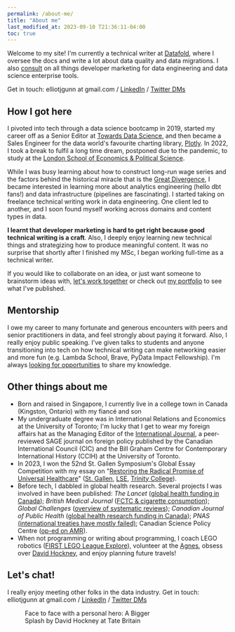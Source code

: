 ```yaml
---
permalink: /about-me/
title: "About me"
last_modified_at: 2023-09-10 T21:36:11-04:00
toc: true
---
```

Welcome to my site! I'm currently a technical writer at [Datafold](https://www.datafold.com/), where I oversee the docs and write a lot about data quality and data migrations. I also [consult](https://elliotgunn.github.io/work-with-me/) on all things developer marketing for data engineering and data science enterprise tools. 

Get in touch: elliotjgunn at gmail.com / [LinkedIn](https://www.linkedin.com/in/elliotgunn) / [Twitter DMs](https://twitter.com/elliot_j_g)

## How I got here
I pivoted into tech through a data science bootcamp in 2019, started my career off as a Senior Editor at [Towards Data Science](https://towardsdatascience.com/), and then became a Sales Engineer for the data world's favourite charting library, [Plotly](https://plotly.com/). In 2022, I took a break to fulfil a long time dream, postponed due to the pandemic, to study at the [London School of Economics & Political Science](https://www.lse.ac.uk/study-at-lse/Graduate/degree-programmes-2023/MSc-Economic-History). 

While I was busy learning about how to construct long-run wage series and the factors behind the historical miracle that is the [Great Divergence](https://en.wikipedia.org/wiki/Great_Divergence#:~:text=The%20Great%20Divergence%20or%20European,most%20powerful%20and%20wealthy%20world), I became interested in learning more about analytics engineering (hello dbt fans!) and data infrastructure (pipelines are fascinating). I started taking on freelance technical writing work in data engineering. One client led to another, and I soon found myself working across domains and content types in data. 

**I learnt that developer marketing is hard to get right because good technical writing is a craft**. Also, I deeply enjoy learning new technical things and strategizing how to produce meaningful content. It was no surprise that shortly after I finished my MSc, I began working full-time as a technical writer. 

If you would like to collaborate on an idea, or just want someone to brainstorm ideas with, [let's work together](https://elliotgunn.github.io/work-with-me/) or check out [my portfolio](https://elliotgunn.github.io/technical-writing/) to see what I've published. 

## Mentorship
I owe my career to many fortunate and generous encounters with peers and senior practitioners in data, and feel strongly about paying it forward. Also, I really enjoy public speaking. I've given talks to students and anyone transitioning into tech on how technical writing can make networking easier and more fun (e.g. Lambda School, Brave, PyData Impact Fellowship). I'm always [looking for opportunities](https://elliotgunn.github.io/work-with-me/) to share my knowledge. 

## Other things about me
* Born and raised in Singapore, I currently live in a college town in Canada (Kingston, Ontario) with my fiancé and son
* My undergraduate degree was in International Relations and Economics at the University of Toronto; I'm lucky that I get to wear my foreign affairs hat as the Managing Editor of the [International Journal](https://journals.sagepub.com/home/IJX), a peer-reviewed SAGE journal on foreign policy published by the Canadian International Council (CIC) and the Bill Graham Centre for Contemporary International History (CCIH) at the University of Toronto. 
* In 2023, I won the 52nd St. Gallen Symposium's Global Essay Competition with my essay on "[Restoring the Radical Promise of Universal Healthcare](https://symposium.org/wp-content/uploads/2023/04/Gunn_Elliot_Top25.pdf)" ([St. Gallen](https://www.unisg.ch/en/newsroom/52nd-stgallen-symposium-elliot-gunn-wins-this-years-global-essay-competition/), [LSE](https://www.lse.ac.uk/News/Latest-news-from-LSE/2023/e-May-2023/LSE-student-wins-global-essay-competition-to-attend-Symposium-as-a-Leader-of-Tomorrow),
[Trinity College](https://www.trinity.utoronto.ca/discover/news/item/trinity-alumnus-elliot-gunn-winner-of-the-global-essay-competition/)).
* Before tech, I dabbled in global health research. Several projects I was involved in have been published: _The Lancet_ ([global health funding in Canada](https://www.thelancet.com/journals/lancet/article/PIIS0140-6736%2818%2930322-2/fulltext)); _British Medical Journal_ ([FCTC & cigarette consumption](https://www.bmj.com/content/365/bmj.l2231)); _Global Challenges_ ([overview of systematic reviews](https://onlinelibrary.wiley.com/doi/full/10.1002/gch2.201800019)); _Canadian Journal of Public Health_ ([global health research funding in Canada](https://link.springer.com/article/10.17269/s41997-019-00247-8?wt_mc=Internal.Event.1.SEM.ArticleAuthorOnlineFirst&utm_source=ArticleAuthorOnlineFirst&utm_medium=email&utm_content=AA_en_06082018&ArticleAuthorOnlineFirst_20191107)); _PNAS_ [(international treaties have mostly failed)](https://www.pnas.org/doi/10.1073/pnas.2122854119); Canadian Science Policy Centre ([op-ed on AMR](https://sciencepolicy.ca/news/combating-antimicrobial-resistance-role-international-law)).  
* When not programming or writing about programming, I coach LEGO robotics ([FIRST LEGO League Explore](https://firstroboticscanada.org/fll/explore/)), volunteer at the [Agnes](https://agnes.queensu.ca/), obsess over [David Hockney](https://www.google.com/search?q=david+hockney&oq=david+hockney&aqs=chrome.0.35i39j46i131i433i512j46i433i512l2j46i131i433i512j69i65l3.1870j0j1&sourceid=chrome&ie=UTF-8), and enjoy planning future travels!

## Let's chat!
I really enjoy meeting other folks in the data industry. Get in touch: elliotjgunn at gmail.com / [LinkedIn](https://www.linkedin.com/in/elliotgunn) / [Twitter DMs](https://twitter.com/elliot_j_g)

<figure style="width: 300px" class="align-center">
  <img src="{{ site.url }}{{ site.baseurl }}/assets/images/tate_britain_hockney.JPG" alt="">
  <figcaption>Face to face with a personal hero: A Bigger Splash by David Hockney at Tate Britain
</figcaption>
</figure> 
